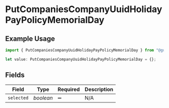 # PutCompaniesCompanyUuidHolidayPayPolicyMemorialDay

## Example Usage

```typescript
import { PutCompaniesCompanyUuidHolidayPayPolicyMemorialDay } from "@gusto/embedded-api/models/operations";

let value: PutCompaniesCompanyUuidHolidayPayPolicyMemorialDay = {};
```

## Fields

| Field              | Type               | Required           | Description        |
| ------------------ | ------------------ | ------------------ | ------------------ |
| `selected`         | *boolean*          | :heavy_minus_sign: | N/A                |